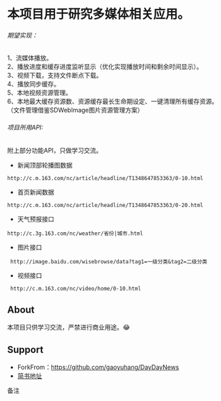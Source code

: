 
本项目用于研究多媒体相关应用。
==
###### 期望实现：<br>
1、流媒体播放。<br>
2、播放进度和缓存进度监听显示（优化实现播放时间和剩余时间显示）。<br>
3、视频下载，支持文件断点下载。<br>
4、播放同步缓存。<br>
5、本地视频资源管理。<br>
6、本地最大缓存资源数、资源缓存最长生命期设定、一键清理所有缓存资源。（文件管理借鉴SDWebImage图片资源管理方案）<br/>

###### 项目所用API:
附上部分功能API，只做学习交流。

* 新闻顶部轮播图数据
```
http://c.m.163.com/nc/article/headline/T1348647853363/0-10.html
```

* 首页新闻数据
```
http://c.m.163.com/nc/article/headline/T1348647853363/0-20.html
 ```

* 天气预报接口
```
http://c.3g.163.com/nc/weather/省份|城市.html
```

* 图片接口
```
 http://image.baidu.com/wisebrowse/data?tag1=一级分类&tag2=二级分类
 ```
 
* 视频接口
```
 http://c.m.163.com/nc/video/home/0-10.html
 ```  
  
## About
本项目只供学习交流，严禁进行商业用途。:joy:

## Support
- ForkFrom：https://github.com/gaoyuhang/DayDayNews
- [简书地址](http://www.jianshu.com/users/85973c3d2045/latest_articles)

备注






